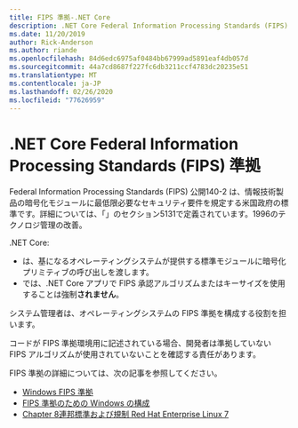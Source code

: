 ```yaml
---
title: FIPS 準拠-.NET Core
description: .NET Core Federal Information Processing Standards (FIPS) 準拠について説明します。
ms.date: 11/20/2019
author: Rick-Anderson
ms.author: riande
ms.openlocfilehash: 84d6edc6975af0484bb67999ad5891eaf4db057d
ms.sourcegitcommit: 44a7cd8687f227fc6db3211ccf4783dc20235e51
ms.translationtype: MT
ms.contentlocale: ja-JP
ms.lasthandoff: 02/26/2020
ms.locfileid: "77626959"
---
```

# <a name="net-core-federal-information-processing-standard-fips-compliance"></a>.NET Core Federal Information Processing Standards (FIPS) 準拠

Federal Information Processing Standards (FIPS) 公開140-2 は、情報技術製品の暗号化モジュールに最低限必要なセキュリティ要件を規定する米国政府の標準です。詳細については、「」のセクション5131で定義されています。1996のテクノロジ管理の改善。

.NET Core:

* は、基になるオペレーティングシステムが提供する標準モジュールに暗号化プリミティブの呼び出しを渡します。
* では、.NET Core アプリで FIPS 承認アルゴリズムまたはキーサイズを使用することは強制**されません**。

システム管理者は、オペレーティングシステムの FIPS 準拠を構成する役割を担います。

コードが FIPS 準拠環境用に記述されている場合、開発者は準拠していない FIPS アルゴリズムが使用されていないことを確認する責任があります。

FIPS 準拠の詳細については、次の記事を参照してください。

* [Windows FIPS 準拠](/windows/security/threat-protection/fips-140-validation)
* [FIPS 準拠のための Windows の構成](/windows/security/threat-protection/security-policy-settings/system-cryptography-use-fips-compliant-algorithms-for-encryption-hashing-and-signing)
* [Chapter 8連邦標準および規制 Red Hat Enterprise Linux 7](https://access.redhat.com/documentation/en-us/red_hat_enterprise_linux/7/html/security_guide/chap-federal_standards_and_regulations)
